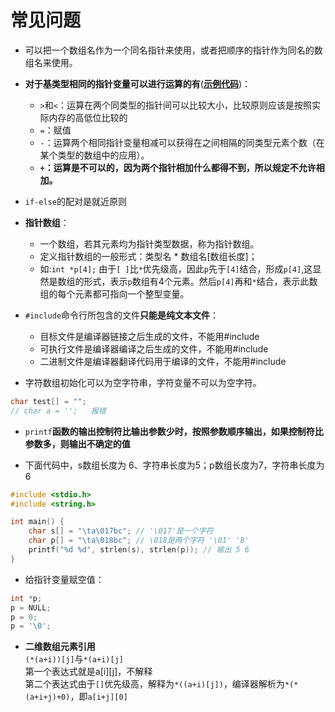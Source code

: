 # 常见问题

+ 可以把一个数组名作为一个同名指针来使用，或者把顺序的指针作为同名的数组名来使用。

+ **对于基类型相同的指针变量可以进行运算的有**([**示例代码**](/c/case/#指针运算))：
    + `>`和`<`：运算在两个同类型的指针间可以比较大小，比较原则应该是按照实际内存的高低位比较的
    + `=`：赋值
    + `-`：运算两个相同指针变量相减可以获得在之间相隔的同类型元素个数（在某个类型的数组中的应用）。
    + **`+`：运算是不可以的，因为两个指针相加什么都得不到，所以规定不允许相加。**

+ `if-else`的配对是就近原则    

+ **指针数组**：
    + 一个数组，若其元素均为指针类型数据，称为指针数组。
    + 定义指针数组的一般形式：类型名 * 数组名[数组长度]；
    + 如:`int *p[4];`  由于`[ ]`比`*`优先级高，因此`p`先于`[4]`结合，形成`p[4]`,这显然是数组的形式，表示`p`数组有4个元素。然后`p[4]`再和`*`结合，表示此数组的每个元素都可指向一个整型变量。

+ `#include`命令行所包含的文件**只能是纯文本文件**：
    + 目标文件是编译器链接之后生成的文件，不能用#include
    + 可执行文件是编译器编译之后生成的文件，不能用#include
    + 二进制文件是编译器翻译代码用于编译的文件，不能用#include

+ 字符数组初始化可以为空字符串，字符变量不可以为空字符。
```c
char test[] = "";
// char a = '';   报错
```
+ `printf`**函数的输出控制符比输出参数少时，按照参数顺序输出，如果控制符比参数多，则输出不确定的值**

+ 下面代码中，s数组长度为 6、字符串长度为5；p数组长度为7，字符串长度为6
```c
#include <stdio.h>
#include <string.h>

int main() {
    char s[] = "\ta\017bc"; // '\017'是一个字符
    char p[] = "\ta\018bc"; // \018是两个字符 '\01' '8'
    printf("%d %d", strlen(s), strlen(p)); // 输出 5 6
}
```
+ 给指针变量赋空值：
```c
int *p;
p = NULL;
p = 0;
p = '\0';
``` 

+ **二维数组元素引用**<br/>
`(*(a+i))[j]`与`*(a+i)[j]`<br/>
第一个表达式就是a[i][j]，不解释<br/>
第二个表达式由于`[]`优先级高，解释为`*((a+i)[j])`，编译器解析为`*(*(a+i+j)+0)`，即`a[i+j][0]`